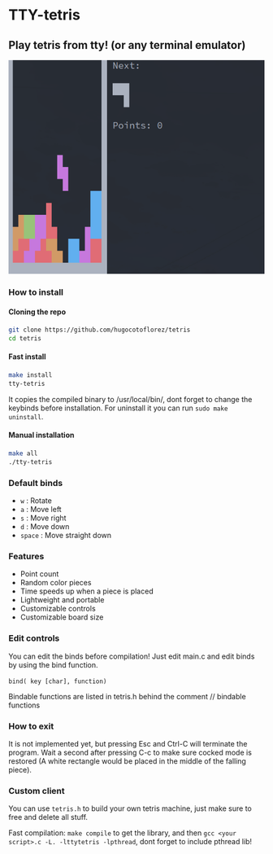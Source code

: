 # TTY-tetris

## Play tetris from tty! (or any terminal emulator)

![screenshot](./image.png)

### How to install

#### Cloning the repo

``` sh
git clone https://github.com/hugocotoflorez/tetris
cd tetris
```

#### Fast install

``` sh
make install
tty-tetris
```
It copies the compiled binary to /usr/local/bin/, dont forget to change
the keybinds before installation. For uninstall it you can run `sudo make uninstall`.

#### Manual installation

``` sh
make all
./tty-tetris
```

### Default binds

- `w` : Rotate
- `a` : Move left
- `s` : Move right
- `d` : Move down
- `space` : Move straight down


### Features

- Point count
- Random color pieces
- Time speeds up when a piece is placed
- Lightweight and portable
- Customizable controls
- Customizable board size

### Edit controls

You can edit the binds before compilation! Just edit main.c and
edit binds by using the bind function.

`bind( key [char], function)`

Bindable functions are listed in tetris.h behind the comment // bindable functions

### How to exit

It is not implemented yet, but pressing Esc and Ctrl-C will terminate the program.
Wait a second after pressing C-c to make sure cocked mode is restored (A white rectangle
would be placed in the middle of the falling piece).

### Custom client

You can use `tetris.h` to build your own tetris machine, just make sure to
free and delete all stuff.

Fast compilation: `make compile` to get the library, and then
`gcc <your script>.c -L. -lttytetris -lpthread`, dont forget to include pthread lib!
